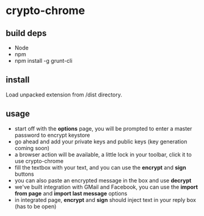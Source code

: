 crypto-chrome
============

build deps
----------
  * Node
  * npm
  * npm install -g grunt-cli

install
---------
Load unpacked extension from /dist directory.

usage
--------
  * start off with the **options** page, you will be prompted to enter a master password to encrypt keystore
  * go ahead and add your private keys and public keys (key generation coming soon)
  * a browser action will be available, a little lock in your toolbar, click it to use crypto-chrome
  * fill the textbox with your text, and you can use the **encrypt** and **sign** buttons
  * you can also paste an encrypted message in the box and use **decrypt**
  * we've built integration with GMail and Facebook, you can use the **import from page** and **import last message** options
  * in integrated page, **encrypt** and **sign** should inject text in your reply box (has to be open)
